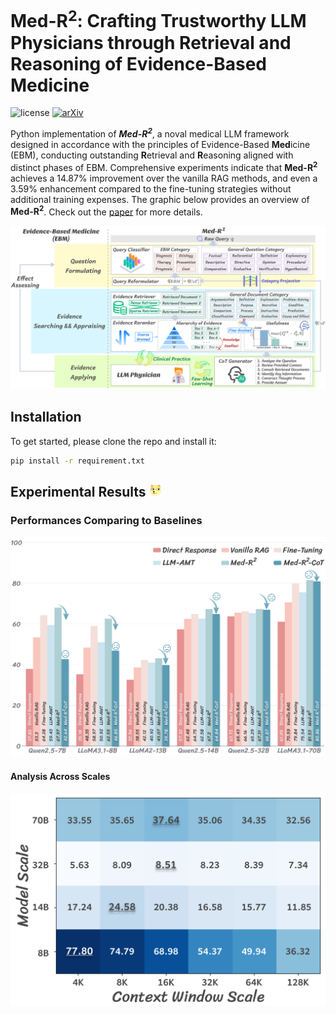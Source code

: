 # Med-R<sup>2</sup>: Crafting Trustworthy LLM Physicians through Retrieval and Reasoning of Evidence-Based Medicine
<!-- [![License: MIT](https://img.shields.io/badge/License-MIT-yellow.svg)](https://opensource.org/licenses/MIT) -->
![license](https://img.shields.io/github/license/modelscope/modelscope.svg)
[![arXiv](https://img.shields.io/badge/arXiv-2305.10429-00ff00.svg)](https://arxiv.org/abs/2409.00997)

Python implementation of ***Med-R<sup>2</sup>***, a noval medical LLM framework designed in accordance with the principles of Evidence-Based **Med**icine (EBM), conducting outstanding **R**etrieval and **R**easoning aligned with distinct phases of EBM. 
Comprehensive experiments indicate that **Med-R<sup>2</sup>** achieves a 14.87\% improvement over the vanilla RAG methods, and even a 3.59\% enhancement compared to the fine-tuning strategies without additional training expenses. 
The graphic below provides an overview of **Med-R<sup>2</sup>**. Check out the [paper](https://arxiv.org/pdf/2501.11885) for more details.

![Illustration of DataSculpt.](figures/MedRR_pipeline.svg)

<!-- ## Getting started -->
## Installation
To get started, please clone the repo and install it:
```bash
pip install -r requirement.txt
```

## Experimental Results <img src="figures/dog_head.svg" width="20">

### Performances Comparing to Baselines
![Results of experiments.](figures/cot_barchart.svg)


#### Analysis Across Scales
![Scaling of Context Window.](figures/context_window_scaling.svg)
